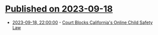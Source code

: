 # [Published on 2023-09-18](index.md)

* [2023-09-18, 22:00:00](https://yro.slashdot.org/story/23/09/18/2145229/court-blocks-californias-online-child-safety-law?utm_source=rss1.0mainlinkanon&utm_medium=feed) - [Court Blocks California's Online Child Safety Law](https://yro.slashdot.org/story/23/09/18/2145229/court-blocks-californias-online-child-safety-law?utm_source=rss1.0mainlinkanon&utm_medium=feed)
